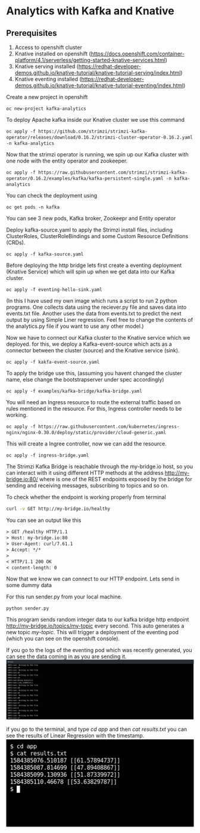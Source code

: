 
# Analytics with Kafka and Knative

## Prerequisites
1. Access to openshift cluster
2. Knative installed on openshift (https://docs.openshift.com/container-platform/4.1/serverless/getting-started-knative-services.html)
3. Knative serving installed (https://redhat-developer-demos.github.io/knative-tutorial/knative-tutorial-serving/index.html)
4. Knative eventing installed (https://redhat-developer-demos.github.io/knative-tutorial/knative-tutorial-eventing/index.html)


Create a new project in openshift

```
oc new-project kafka-analytics
```

To deploy Apache kafka inside our Knative cluster we use this command

```
oc apply -f https://github.com/strimzi/strimzi-kafka-operator/releases/download/0.16.2/strimzi-cluster-operator-0.16.2.yaml -n kafka-analytics
```
Now that the strimzi operator is running, we spin up our Kafka cluster with one node with the entity operator and zookeeper. 
```
oc apply -f https://raw.githubusercontent.com/strimzi/strimzi-kafka-operator/0.16.2/examples/kafka/kafka-persistent-single.yaml -n kafka-analytics
```
You can check the deployment using 
```
oc get pods -n kafka
```
You can see 3 new pods, Kafka broker, Zookeepr and Entity operator

Deploy kafka-source.yaml to apply the Strimzi install files, including ClusterRoles, ClusterRoleBindings and some Custom Resource Definitions (CRDs).
```
oc apply -f kafka-source.yaml
```
Before deploying the http bridge lets first create a eventing deployment (Knative Service) which will spin up when we get data into our Kafka cluster. 

```
oc apply -f eventing-hello-sink.yaml 
```
(In this I have used my own image which runs a script to run 2 python programs. One collects data using the reciever.py file and saves data into events.txt file. Another uses the data from events.txt to predict the next output by using Simple Liner regression. Feel free to change the contents of the analytics.py file if you want to use any other model.)

Now we have to connect our Kafka cluster to the Knative service which we deployed. for this,  we deploy a Kafka-event-source which acts as a connector between the cluster (source) and the Knative service (sink). 
```
oc apply -f kakfa-event-source.yaml
```

To apply the bridge use this, (assuming you havent changed the cluster name, else change the bootstrapserver under spec accordingly)
```
oc apply -f examples/kafka-bridge/kafka-bridge.yaml
```
You will need an Ingress resource to route the external traffic based on rules mentioned in the resource. For this, Ingress controller needs to be working. 
```
oc apply -f https://raw.githubusercontent.com/kubernetes/ingress-nginx/nginx-0.30.0/deploy/static/provider/cloud-generic.yaml
```
This will create a Ingree controller, now we can add the resource. 
```
oc apply -f ingress-bridge.yaml
```
The Strimzi Kafka Bridge is reachable through the my-bridge.io host, so you can interact with it using different HTTP methods at the address http://my-bridge.io:80/<endpoint> where <endpoint> is one of the REST endpoints exposed by the bridge for sending and receiving messages, subscribing to topics and so on.
 
To check whether the endpoint is working properly from terminal
```bash
curl -v GET http://my-bridge.io/healthy
```
You can see an output like this
```
> GET /healthy HTTP/1.1
> Host: my-bridge.io:80
> User-Agent: curl/7.61.1
> Accept: */*
> 
< HTTP/1.1 200 OK
< content-length: 0
```

Now that we know we can connect to our HTTP endpoint. Lets send in some dummy data

For this run sender.py from your local machine. 

```
python sender.py
```
This program sends random integer data to our kafka bridge http endpoint http://my-bridge.io/topics/my-topic every second. This auto generates a new topic *my-topic*. This will trigger a deployment of the eventing pod (which you can see on the openshift console). 

If you go to the logs of the eventing pod which was recently generated, you can see the data coming in as you are sending it. 
![Logs](https://github.com/adi6496/kafka-analytics/blob/master/images/logs.png)

if you go to the terminal, and type *cd app* and then *cat results.txt* you can see the results of Linear Regression with the timestamp. 
![Output on terminal](https://github.com/adi6496/kafka-analytics/blob/master/images/results.png)
